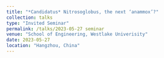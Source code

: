 ```yaml
---
title: "*Candidatus* Nitrosoglobus, the next ‘anammox’?"
collection: talks
type: "Invited Seminar"
permalink: /talks/2023-05-27 seminar
venue: "School of Engineering, Westlake Univerisity"
date: 2023-05-27
location: "Hangzhou, China"
---
```



